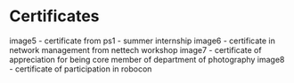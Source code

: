 # Certificates
image5 - certificate from ps1 - summer internship
image6 - certificate in network management from nettech workshop
image7 - certificate of appreciation for being core member of department of photography
image8 - certificate of participation in robocon 
